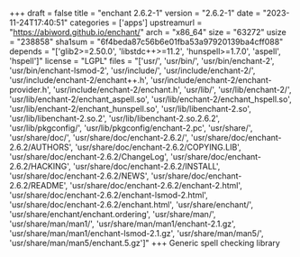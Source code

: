 +++
draft = false
title = "enchant 2.6.2-1"
version = "2.6.2-1"
date = "2023-11-24T17:40:51"
categories = ['apps']
upstreamurl = "https://abiword.github.io/enchant/"
arch = "x86_64"
size = "63272"
usize = "238858"
sha1sum = "6f4beda87c56b6e01fba53a97920139ba4cff088"
depends = "['glib2>=2.50.0', 'libstdc++>=11.2', 'hunspell>=1.7.0', 'aspell', 'hspell']"
license = "LGPL"
files = "['usr/', 'usr/bin/', 'usr/bin/enchant-2', 'usr/bin/enchant-lsmod-2', 'usr/include/', 'usr/include/enchant-2/', 'usr/include/enchant-2/enchant++.h', 'usr/include/enchant-2/enchant-provider.h', 'usr/include/enchant-2/enchant.h', 'usr/lib/', 'usr/lib/enchant-2/', 'usr/lib/enchant-2/enchant_aspell.so', 'usr/lib/enchant-2/enchant_hspell.so', 'usr/lib/enchant-2/enchant_hunspell.so', 'usr/lib/libenchant-2.so', 'usr/lib/libenchant-2.so.2', 'usr/lib/libenchant-2.so.2.6.2', 'usr/lib/pkgconfig/', 'usr/lib/pkgconfig/enchant-2.pc', 'usr/share/', 'usr/share/doc/', 'usr/share/doc/enchant-2.6.2/', 'usr/share/doc/enchant-2.6.2/AUTHORS', 'usr/share/doc/enchant-2.6.2/COPYING.LIB', 'usr/share/doc/enchant-2.6.2/ChangeLog', 'usr/share/doc/enchant-2.6.2/HACKING', 'usr/share/doc/enchant-2.6.2/INSTALL', 'usr/share/doc/enchant-2.6.2/NEWS', 'usr/share/doc/enchant-2.6.2/README', 'usr/share/doc/enchant-2.6.2/enchant-2.html', 'usr/share/doc/enchant-2.6.2/enchant-lsmod-2.html', 'usr/share/doc/enchant-2.6.2/enchant.html', 'usr/share/enchant/', 'usr/share/enchant/enchant.ordering', 'usr/share/man/', 'usr/share/man/man1/', 'usr/share/man/man1/enchant-2.1.gz', 'usr/share/man/man1/enchant-lsmod-2.1.gz', 'usr/share/man/man5/', 'usr/share/man/man5/enchant.5.gz']"
+++
Generic spell checking library